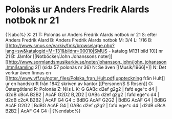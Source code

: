 # Polonäs ur Anders Fredrik Alards notbok nr 21

{%abc%}
X: 21
T: Polonäs ur Anders Fredrik Alards notbok nr 21
S: efter Anders Fredrik Alard
B: Anders Fredrik Alards notbok
M: 3/4
L: 1/16
B: [[http://www.smus.se/earkiv/fmk/browselarge.php?lang=sw&katalogid=M+131&bildnr=00010|SMUS - katalog M131 bild 10]] nr 21
B: Jämför [[Notböcker/John Johanssons noter]] [[http://www.sormlandsmusikarkiv.se/noter/johansson_john/john_johansson.html|samling 2]] (sida 57 polonäs nr 36)
N: Se även [[Musik/1966|+]]
N: Det verkar även finnas en [[http://www.vff.nu/noter_files/Polska_fran_Hult.pdf|uppteckning från Hult]] ur en handskrift från 1842 skriven av kantor [[Personer/S S Rosén]]
O: Östergötland
R: Polonäs
Z: Nils L
K: G
GABc d2ef g2g2 | fafd ege^c d4 | d2dB cBcA B2B2 | AcAF G2D2 B,2D2 |
GABc d2ef g2g2 | fafd ege^c d4 | d2dB c2cA B2B2 | AcAF G4 G4 ::
BdBG AcAF G2G2 | BdBG AcAF G4 | BdBG AcAF G2G2 | BdBG AcAF G4 |
GABc d2ef g2g2 | fafd ege^c d4 | d2dB cBcA B2B2 | AcAF G4 G4 :|
{%endabc%}
